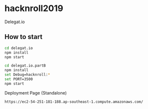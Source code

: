# hacknroll2019

Delegat.io

## How to start

```bash
cd delegat.io
npm install
npm start
```

```bash
cd delegat.io.partB
npm install
set Debug=hacknroll:*
set PORT=3500
npm start
```

Deployment Page (Standalone)
```
https://ec2-54-251-181-188.ap-southeast-1.compute.amazonaws.com/
```
